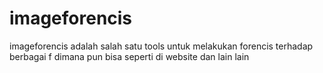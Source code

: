 # imageforencis

imageforencis adalah salah satu tools untuk melakukan forencis terhadap berbagai f dimana pun  bisa seperti di website dan lain lain
